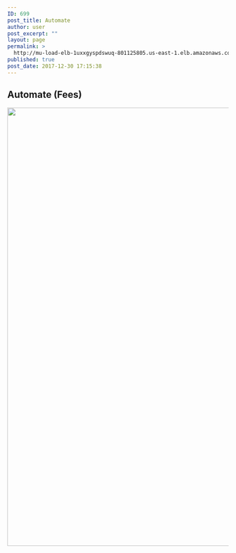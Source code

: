 ```yaml
---
ID: 699
post_title: Automate
author: user
post_excerpt: ""
layout: page
permalink: >
  http://mu-load-elb-1uxxgyspdswuq-801125805.us-east-1.elb.amazonaws.com/automate/
published: true
post_date: 2017-12-30 17:15:38
---
```

<h2>Automate (Fees)</h2>
<img class="alignnone size-full wp-image-2309" src="http://mu-load-elb-1uxxgyspdswuq-801125805.us-east-1.elb.amazonaws.com/wp-content/uploads/2018/01/Automate.png" alt="" width="1753" height="997" />
